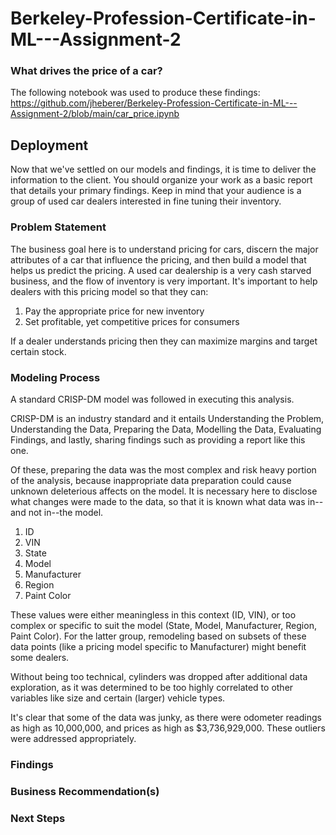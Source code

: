 # Berkeley-Profession-Certificate-in-ML---Assignment-2
### What drives the price of a car?

The following notebook was used to produce these findings: https://github.com/jheberer/Berkeley-Profession-Certificate-in-ML---Assignment-2/blob/main/car_price.ipynb

## Deployment
Now that we've settled on our models and findings, it is time to deliver the information to the client. You should organize your work as a basic report that details your primary findings. Keep in mind that your audience is a group of used car dealers interested in fine tuning their inventory.

### Problem Statement
The business goal here is to understand pricing for cars, discern the major attributes of a car that influence the pricing, and then build a model that helps us predict the pricing. A used car dealership is a very cash starved business, and the flow of inventory is very important. It's important to help dealers with this pricing model so that they can:
  1. Pay the appropriate price for new inventory
  2. Set profitable, yet competitive prices for consumers

If a dealer understands pricing then they can maximize margins and target certain stock.

### Modeling Process
A standard CRISP-DM model was followed in executing this analysis.

CRISP-DM is an industry standard and it entails Understanding the Problem, Understanding the Data, Preparing the Data, Modelling the Data, Evaluating Findings, and lastly, sharing findings such as providing a report like this one.

Of these, preparing the data was the most complex and risk heavy portion of the analysis, because inappropriate data preparation could cause unknown deleterious affects on the model.
It is necessary here to disclose what changes were made to the data, so that it is known what data was in--and not in--the model.
  1. ID
  2. VIN
  3. State
  4. Model
  5. Manufacturer
  6. Region
  7. Paint Color

These values were either meaningless in this context (ID, VIN), or too complex or specific to suit the model (State, Model, Manufacturer, Region, Paint Color).
For the latter group, remodeling based on subsets of these data points (like a pricing model specific to Manufacturer) might benefit some dealers.

Without being too technical, cylinders was dropped after additional data exploration, as it was determined to be too highly correlated to other variables like size and certain (larger) vehicle types.

It's clear that some of the data was junky, as there were odometer readings as high as 10,000,000, and prices as high as $3,736,929,000. These outliers were addressed appropriately.

### Findings
### Business Recommendation(s)
### Next Steps
